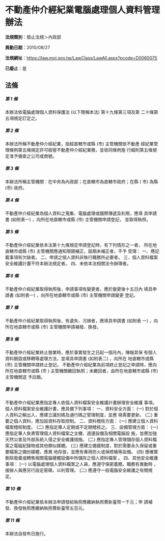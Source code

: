 # 不動產仲介經紀業電腦處理個人資料管理辦法

**法規類別**：廢止法規＞內政部

**異動日期**：2010/08/27  

**法規網址**：https://law.moj.gov.tw/LawClass/LawAll.aspx?pcode=D0060075

**已廢止**：是



## 法條
##### 第 1 條
本辦法依電腦處理個人資料保護法 (以下簡稱本法) 第十九條第三項及第
二十條第五項規定訂定之。

##### 第 2 條
本辦法所稱不動產仲介經紀業，指經直轄市或縣 (市) 主管機關依不動產
經紀業管理條例第五條規定許可經營不動產仲介經紀業務，並依同條例施
行細則第五條規定准予備查之公司或商號。

##### 第 3 條
本辦法所稱主管機關：在中央為內政部；在直轄市為直轄市政府；在縣 (
市) 為縣 (市) 政府。

##### 第 4 條
不動產仲介經紀業為個人資料之蒐集、電腦處理或國際傳遞及利用，應填
具申請書 (如附表一) ，向所在地直轄市或縣 (市) 主管機關申請登記，
並取得執照。

##### 第 5 條
不動產仲介經紀業依本法第十九條規定申請登記時，有下列情形之一者，
所在地直轄市或縣 (市) 主管機關應通知限期補正，屆期未補正者，不予
受理：
一、應記載事項有欠缺者。
二、申請之個人資料非執行職務所必要者。
三、個人資料檔案安全維護計畫不符本辦法規定者。
四、未依本法相關法令辦理者。

##### 第 6 條
不動產仲介經紀業取得執照後，申請事項有變更者，應於變更後十五日內
填具申請書 (如附表一) ，向所在地直轄市或縣 (市) 主管機關申請變更
登記。

##### 第 7 條
不動產仲介經紀業取得執照後，有遺失、污損者，應填具申請書 (如附表
一) ，向所在地直轄市或縣 (市) 主管機關申請補發、換發。

##### 第 8 條
不動產仲介經紀業終止營業時，應於事實發生之日起一個月內，陳報其保
有個人資料銷毀或移轉等處理方法，並填具申請書 (如附表二) ，向所在
地直轄市或縣 (市) 主管機關申請終止登記。
不動產仲介經紀業為前項終止登記之申請時，應向所在地直轄市或縣 (市
) 主管機關繳回執照；未繳回者，由所在地直轄市或縣 (市) 主管機關逕
予註銷。

##### 第 9 條
不動產仲介經紀業應指定專人依個人資料檔案安全維護計畫辦理安全維護
事項。
個人資料檔案安全維護計畫，應具備下列事項：
一、資料安全方面：
 (一) 對於個人資料之輸出入，應建立識別碼及通行碼之管理制度，並應
      視需要更新。
 (二) 重要之個人資料，應加設資料存取控制。
二、資料稽核方面：
 (一) 應建立個人資料檔案稽核制度。
 (二) 應指定專人定期或不定期稽核之。
三、設備管理方面：
 (一) 應指定專人負責管理個人資料檔案之主機、週邊設備及相關電腦設
      施，並應加強天然災害及外部系統入侵之安全維護措施。
 (二) 應指定專人管理儲存個人資料檔案之電磁紀錄物或其他類似媒體。
 (三) 應建立備援制度，對於需要永久保留或重要檔案之備份媒體，應異
      地存放，並應有專用防火或保險箱等設備。
 (四) 應確實刪除廢棄或轉售相關電腦硬體設備中所儲存之個人資料檔案
      。
四、其他安全維護事項：
 (一) 以電腦處理個人資料檔案之人員，應遵守保密義務。職務有異動時
      ，接辦人員應另行設定密碼，以利管理。
 (二) 應遵守一般電腦安全維護之有關規定。

##### 第 10 條
不動產仲介經紀業依本辦法申請發給執照應繳納執照費新臺幣一千元；申
請補發、換發執照應繳納執照費新臺幣五百元。

##### 第 11 條
本辦法自發布日施行。


